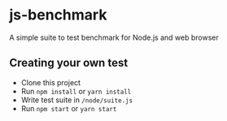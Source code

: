 # js-benchmark

A simple suite to test benchmark for Node.js and web browser

## Creating your own test

- Clone this project
- Run `npm install` or `yarn install`
- Write test suite in `/node/suite.js`
- Run `npm start` or `yarn start`
